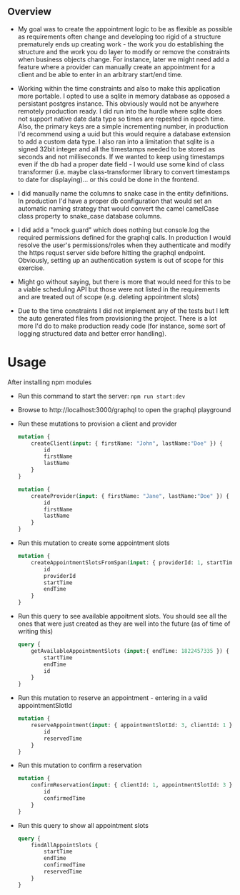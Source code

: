 ## Overview

- My goal was to create the appointment logic to be as flexible as possible as requirements often change and developing too rigid of a structure prematurely ends up creating work - the work you do establishing the structure and the work you do layer to modify or remove the constraints when business objects change. For instance, later we might need add a feature where a provider can manually create an appointment for a client and be able to enter in an arbitrary start/end time. 

- Working within the time constraints and also to make this application more portable. I opted to use a sqlite in memory database as opposed a persistant postgres instance. This obviously would not be anywhere remotely production ready. I did run into the hurdle where sqlite does not support native date data type so times are repested in epoch time. Also, the primary keys are a simple incrementing number, in production I'd recommend using a uuid but this would require a database extension to add a custom data type. I also ran into a limitation that sqlite is a signed 32bit integer and all the timestamps needed to be stored as seconds and not milliseconds. If we wanted to keep using timestamps even if the db had a proper date field - I would use some kind of class transformer (i.e. maybe class-transformer library to convert timestamps to date for displaying)... or this could be done in the frontend.

- I did manually name the columns to snake case in the entity definitions. In production I'd have a proper db configuration that would set an automatic naming strategy that would convert the camel camelCase class property to snake_case database columns. 

- I did add a "mock guard" which does nothing but console.log the required permissions defined for the graphql calls. In production I would resolve the user's permissions/roles when they authenticate and modify the https requst server side before hitting the graphql endpoint. Obviously, setting up an authentication system is out of scope for this exercise. 

- Might go without saying, but there is more that would need for this to be a viable scheduling API but those were not listed in the requirements and are treated out of scope (e.g. deleting appointment slots)

- Due to the time constraints I did not implement any of the tests but I left the auto generated files from provisioning the project. There is a lot more I'd do to make production ready code (for instance, some sort of logging structured data and better error handling).



# Usage
After installing npm modules
- Run this command to start the server: ```npm run start:dev```
- Browse to http://localhost:3000/graphql to open the graphql playground

- Run these mutations to provision a client and provider
    ```graphql 
    mutation {
        createClient(input: { firstName: "John", lastName:"Doe" }) {
            id
            firstName
            lastName
        }
    }

    mutation {
        createProvider(input: { firstName: "Jane", lastName:"Doe" }) {
            id
            firstName
            lastName
        }
    }
    ```

- Run this mutation to create some appointment slots

    ```graphql 
    mutation {
        createAppointmentSlotsFromSpan(input: { providerId: 1, startTime: 1822454335, endTime:1822457335 }) {
            id
            providerId
            startTime
            endTime
        }
    }
    ```

- Run this query to see available appoitment slots. You should see all the ones that were just created as they are well into the future (as of time of writing this)
    
    ```graphql 
    query {
        getAvailableAppointmentSlots (input:{ endTime: 1822457335 }) {
            startTime
            endTime
            id
        }
    }
    ```

- Run this mutation to reserve an appointment - entering in a valid appointmentSlotId
    
    ```graphql 
    mutation {
        reserveAppointment(input: { appointmentSlotId: 3, clientId: 1 }) {
            id
            reservedTime
        }
    }
    ```


- Run this mutation to confirm a reservation

    ```graphql 
    mutation {
        confirmReservation(input: { clientId: 1, appointmentSlotId: 3 }) {
            id
            confirmedTime
        }
    }
    ```

- Run this query to show all appointment slots
    
    ```graphql 
    query {
        findAllAppointSlots {
            startTime
            endTime
            confirmedTime
            reservedTime
        }
    }
    ```


